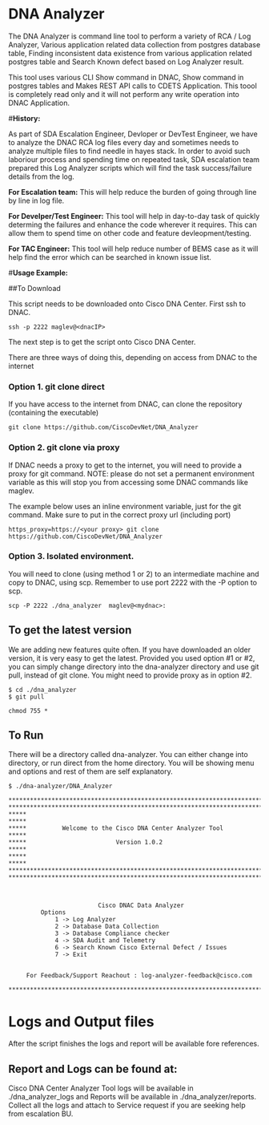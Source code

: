 # DNA Analyzer

The  DNA Analyzer is command line tool to perform a variety of RCA / Log Analyzer, Various application related data collection from postgres database table, Finding inconsistent data existence from various application related postgres table and Search Known defect based on Log Analyzer result.

This tool uses various CLI Show command in DNAC, Show command in postgres tables and Makes REST API calls to CDETS Application. This toool is completely read only and it will not perform any write operation into DNAC Application.
 
#**History:**

As part of SDA Escalation Engineer, Devloper or DevTest Engineer, we have to analyze the DNAC RCA log files every day and sometimes needs to analyze multiple files to find needle in hayes stack. In order to avoid such laboriour process and spending time on repeated task, SDA escalation team prepared this Log Analyzer scripts which will find the task success/failure details from the log.

**For Escalation team:**
This will help reduce the burden of going through line by line in log file.

**For Develper/Test Engineer:**
This tool will help in day-to-day task of quickly determing the failures and enhance the code wherever it requires. This can allow them to spend time on other code and feature devleopment/testing.

**For TAC Engineer:**
This tool will help reduce number of BEMS case as it will help find the error which can be searched in known issue list.


#**Usage Example:**


##To Download

This script needs to be downloaded onto Cisco DNA Center.  First ssh to DNAC.

```
ssh -p 2222 maglev@<dnacIP>
```

The next step is to get the script onto Cisco DNA Center.  

There are three ways of doing this, depending on access from DNAC to the internet
 
### Option 1.  git clone direct
If you have access to the internet from DNAC, can clone the repository (containing the executable)

```
git clone https://github.com/CiscoDevNet/DNA_Analyzer
```
### Option 2. git clone via proxy
If DNAC needs a proxy to get to the internet, you will need to provide a proxy for git command.
NOTE:  please do not set a permanent environment variable as this will stop you from accessing some DNAC commands like maglev.

The example below uses an inline environment variable, just for the git command.  Make sure to put in the correct proxy url (including port) 
```
https_proxy=https://<your proxy> git clone https://github.com/CiscoDevNet/DNA_Analyzer
```

### Option 3. Isolated environment.  
You will need to clone (using method 1 or 2) to an intermediate machine and copy to DNAC, using scp.  Remember to use port 2222 with the -P option to scp.
```
scp -P 2222 ./dna_analyzer  maglev@<mydnac>:
```


## To get the latest version
We are adding new features quite often.  If you have downloaded an older version, it is very easy to get the latest.  Provided you used option #1 or #2, you can simply change directory into the dna-analyzer directory and use git pull, instead of git clone.  You might need to provide proxy as in option #2.
```
$ cd ./dna_analyzer 
$ git pull

chmod 755 *
```

## To Run

There will be a directory called dna-analyzer.  You can either change into directory, or run direct from the home directory.
You will be showing menu and options and rest of them are self explanatory.
```
$ ./dna-analyzer/DNA_Analyzer

*****************************************************************************
*****************************************************************************
*****                                                                   *****
*****          Welcome to the Cisco DNA Center Analyzer Tool            *****
*****                         Version 1.0.2                             *****
*****                                                                   *****
*****************************************************************************
*****************************************************************************



						 Cisco DNAC Data Analyzer
		 Options
			 1 -> Log Analyzer 
			 2 -> Database Data Collection 
			 3 -> Database Compliance checker 
			 4 -> SDA Audit and Telemetry 
			 6 -> Search Known Cisco External Defect / Issues 
			 7 -> Exit 


	 For Feedback/Support Reachout : log-analyzer-feedback@cisco.com

***************************************************************************

```

# Logs and Output files
After the script finishes the logs and report will be available fore references.
## Report and Logs can be found at:
 Cisco DNA Center Analyzer Tool logs will be available in ./dna_analyzer_logs and Reports will be available in ./dna_analyzer/reports. 
 Collect all the logs and attach to Service request if you are seeking help from escalation BU.


